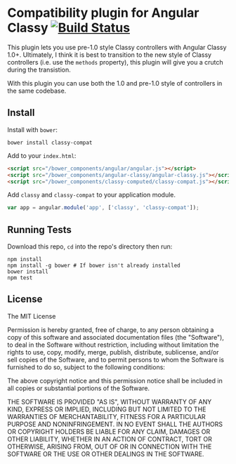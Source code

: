 # Compatibility plugin for Angular Classy [![Build Status](https://travis-ci.org/davej/classy-compat.svg)](https://travis-ci.org/davej/classy-compat)

This plugin lets you use pre-1.0 style Classy controllers with Angular Classy 1.0+. Ultimately, I think it is best to transition to the new style of Classy controllers (i.e. use the `methods` property), this plugin will give you a crutch during the transistion.

With this plugin you can use both the 1.0 and pre-1.0 style of controllers in the same codebase.

## Install

Install with `bower`:

```shell
bower install classy-compat
```

Add to your `index.html`:

```html
<script src="/bower_components/angular/angular.js"></script>
<script src="/bower_components/angular-classy/angular-classy.js"></script>
<script src="/bower_components/classy-computed/classy-compat.js"></script>
```

Add `classy` and `classy-compat` to your application module.

```javascript
var app = angular.module('app', ['classy', 'classy-compat']);
```

## Running Tests

Download this repo, `cd` into the repo's directory then run:

```shell
npm install
npm install -g bower # If bower isn't already installed
bower install
npm test
```

## License

The MIT License

Permission is hereby granted, free of charge, to any person obtaining a copy
of this software and associated documentation files (the "Software"), to deal
in the Software without restriction, including without limitation the rights
to use, copy, modify, merge, publish, distribute, sublicense, and/or sell
copies of the Software, and to permit persons to whom the Software is
furnished to do so, subject to the following conditions:

The above copyright notice and this permission notice shall be included in
all copies or substantial portions of the Software.

THE SOFTWARE IS PROVIDED "AS IS", WITHOUT WARRANTY OF ANY KIND, EXPRESS OR
IMPLIED, INCLUDING BUT NOT LIMITED TO THE WARRANTIES OF MERCHANTABILITY,
FITNESS FOR A PARTICULAR PURPOSE AND NONINFRINGEMENT. IN NO EVENT SHALL THE
AUTHORS OR COPYRIGHT HOLDERS BE LIABLE FOR ANY CLAIM, DAMAGES OR OTHER
LIABILITY, WHETHER IN AN ACTION OF CONTRACT, TORT OR OTHERWISE, ARISING FROM,
OUT OF OR IN CONNECTION WITH THE SOFTWARE OR THE USE OR OTHER DEALINGS IN
THE SOFTWARE.
